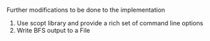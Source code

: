 Further modifications to be done to the implementation

1) Use scopt library and provide a rich set of command line options
2) Write BFS output to a File

